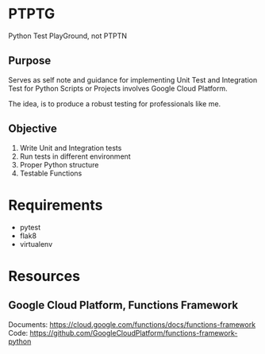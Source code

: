 # PTPTG
Python Test PlayGround, not PTPTN

## Purpose

Serves as self note and guidance for implementing Unit Test and Integration Test for Python Scripts or Projects involves Google Cloud Platform. 

The idea, is to produce a robust testing for professionals like me.

## Objective

1) Write Unit and Integration tests
2) Run tests in different environment
3) Proper Python structure
4) Testable Functions

# Requirements

* pytest
* flak8
* virtualenv

# Resources
## Google Cloud Platform, Functions Framework

Documents:  https://cloud.google.com/functions/docs/functions-framework
Code: https://github.com/GoogleCloudPlatform/functions-framework-python